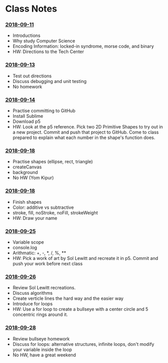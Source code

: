 # Class Notes

### [2018-09-11](Class%20Examples/2018-09-11/)
* Introductions
* Why study Computer Science
* Encoding Information: locked-in syndrome, morse code, and binary
* HW: Directions to the Tech Center

### [2018-09-13](Class%20Examples/2018-09-13/)
* Test out directions
* Discuss debugging and unit testing
* No homework

### [2018-09-14](Class%20Examples/2018-09-14/)
* Practise committing to GitHub
* Install Sublime
* Download p5
* HW: Look at the p5 reference. Pick two 2D Primitive Shapes to try out in a new project. Commit and push that project to GitHub. Come to class prepared to explain what each number in the shape's function does.

### [2018-09-18](Class%20Examples/2018-09-18/)
* Practise shapes (ellipse, rect, triangle)
* createCanvas
* background
* No HW (Yom Kipur)

### [2018-09-18](Class%20Examples/2018-09-18/)
* Finish shapes
* Color: additive vs subtractive
* stroke, fill, noStroke, noFill, strokeWeight
* HW: Draw your name

### [2018-09-25](Class%20Examples/2018-09-25/)
* Variable scope
* console.log
* Arithmatic: +, -, *, /, %, **
* HW: Pick a work of art by Sol Lewitt and recreate it in p5. Commit and push your work before next class

### [2018-09-26](Class%20Examples/2018-09-26/)
* Review Sol Lewitt recreations.
* Discuss algorithms
* Create verticle lines the hard way and the easier way
* Introduce for loops
* HW: Use a for loop to create a bullseye with a center circle and 5 concentric rings around it.

### [2018-09-28](Class%20Examples/2018-09-22/)
* Review bullseye homework
* Discuss for loops: alternative structures, infinite loops, don't modify your variable inside the loop
* No HW, have a great weekend